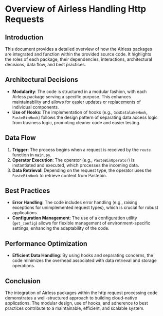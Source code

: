 # Overview of Airless Handling Http Requests

## Introduction
This document provides a detailed overview of how the Airless packages are integrated and function within the provided source code. It highlights the roles of each package, their dependencies, interactions, architectural decisions, data flow, and best practices.

## Architectural Decisions
- **Modularity**: The code is structured in a modular fashion, with each Airless package serving a specific purpose. This enhances maintainability and allows for easier updates or replacements of individual components.
- **Use of Hooks**: The implementation of hooks (e.g., `GcsDatalakeHook`, `PasteBinHook`) follows the design pattern of separating data access logic from business logic, promoting cleaner code and easier testing.

## Data Flow
1. **Trigger**: The process begins when a request is received by the `route` function in `main.py`.
2. **Operator Execution**: The operator (e.g., `PasteBinOperator`) is instantiated and executed, which processes the incoming data.
3. **Data Retrieval**: Depending on the request type, the operator uses the `PasteBinHook` to retrieve content from Pastebin.

## Best Practices
- **Error Handling**: The code includes error handling (e.g., raising exceptions for unimplemented request types), which is crucial for robust applications.
- **Configuration Management**: The use of a configuration utility (`get_config`) allows for flexible management of environment-specific settings, enhancing the adaptability of the code.

## Performance Optimization
- **Efficient Data Handling**: By using hooks and separating concerns, the code minimizes the overhead associated with data retrieval and storage operations.

## Conclusion
The integration of Airless packages within the http request processing code demonstrates a well-structured approach to building cloud-native applications. The modular design, use of hooks, and adherence to best practices contribute to a maintainable, efficient, and scalable system.
